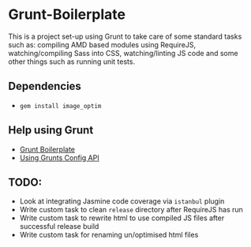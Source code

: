 # Grunt-Boilerplate

This is a project set-up using Grunt to take care of some standard tasks such as: compiling AMD based modules using RequireJS, watching/compiling Sass into CSS, watching/linting JS code and some other things such as running unit tests.

## Dependencies

- `gem install image_optim`

## Help using Grunt

- [Grunt Boilerplate](http://integralist.co.uk/Grunt-Boilerplate.html)
- [Using Grunts Config API](http://integralist.co.uk/Using-Grunts-Config-API.html)

## TODO:

- Look at integrating Jasmine code coverage via `istanbul` plugin
- Write custom task to clean `release` directory after RequireJS has run
- Write custom task to rewrite html to use compiled JS files after successful release build
- Write custom task for renaming un/optimised html files